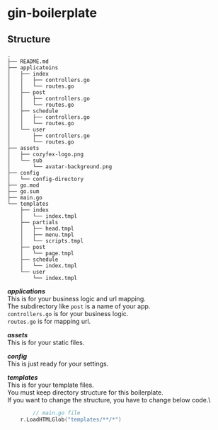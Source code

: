 # gin-boilerplate

## Structure
```shell
.
├── README.md
├── applicatoins
│   ├── index
│   │   ├── controllers.go
│   │   └── routes.go
│   ├── post
│   │   ├── controllers.go
│   │   └── routes.go
│   ├── schedule
│   │   ├── controllers.go
│   │   └── routes.go
│   └── user
│       ├── controllers.go
│       └── routes.go
├── assets
│   ├── cozyfex-logo.png
│   └── sub
│       └── avatar-background.png
├── config
│   └── config-directory
├── go.mod
├── go.sum
├── main.go
└── templates
    ├── index
    │   └── index.tmpl
    ├── partials
    │   ├── head.tmpl
    │   ├── menu.tmpl
    │   └── scripts.tmpl
    ├── post
    │   └── page.tmpl
    ├── schedule
    │   └── index.tmpl
    └── user
        └── index.tmpl

```
***applications***\
This is for your business logic and url mapping.\
The subdirectory like `post` is a name of your app.\
`controllers.go` is for your business logic.\
`routes.go` is for mapping url.

***assets***\
This is for your static files.

***config***\
This is just ready for your settings.

***templates***\
This is for your template files.\
You must keep directory structure for this boilerplate.\
If you want to change the structure, you have to change below code.\
```go
        // main.go file
	r.LoadHTMLGlob("templates/**/*")
```

